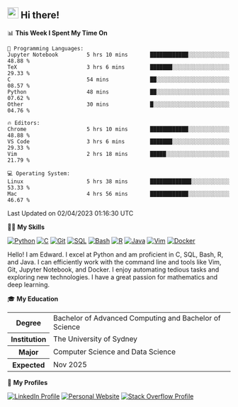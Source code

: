## <a href="#"><img src="https://media.giphy.com/media/hvRJCLFzcasrR4ia7z/giphy.gif" width="25px" height="25px"></a> Hi there!

<!--START_SECTION:waka-->
📊 **This Week I Spent My Time On** 

```text
💬 Programming Languages: 
Jupyter Notebook         5 hrs 10 mins       ████████████░░░░░░░░░░░░░   48.88 % 
TeX                      3 hrs 6 mins        ███████░░░░░░░░░░░░░░░░░░   29.33 % 
C                        54 mins             ██░░░░░░░░░░░░░░░░░░░░░░░   08.57 % 
Python                   48 mins             ██░░░░░░░░░░░░░░░░░░░░░░░   07.62 % 
Other                    30 mins             █░░░░░░░░░░░░░░░░░░░░░░░░   04.76 % 

🔥 Editors: 
Chrome                   5 hrs 10 mins       ████████████░░░░░░░░░░░░░   48.88 % 
VS Code                  3 hrs 6 mins        ███████░░░░░░░░░░░░░░░░░░   29.33 % 
Vim                      2 hrs 18 mins       █████░░░░░░░░░░░░░░░░░░░░   21.79 % 

💻 Operating System: 
Linux                    5 hrs 38 mins       █████████████░░░░░░░░░░░░   53.33 % 
Mac                      4 hrs 56 mins       ████████████░░░░░░░░░░░░░   46.67 % 
```


 Last Updated on 02/04/2023 01:16:30 UTC
<!--END_SECTION:waka-->

💪🏻 **My Skills**

[![Python](https://img.shields.io/badge/-Python-yellow?style=flat-square&logo=Python)](#)
[![C     ](https://img.shields.io/badge/-C-blue?style=flat-square&logo=C)](#)
[![Git   ](https://img.shields.io/badge/-Git-grey?style=flat-square&logo=Git)](#)
[![SQL   ](https://img.shields.io/badge/-SQL-grey?style=flat-square&logo=SQLite)](#)
[![Bash  ](https://img.shields.io/badge/-Bash-grey?style=flat-square&logo=GNU-Bash)](#)
[![R     ](https://img.shields.io/badge/-R-grey?style=flat-square&logo=R)](#)
[![Java  ](https://img.shields.io/badge/-Java-grey?style=flat-square&logo=OpenJDK)](#)
[![Vim   ](https://img.shields.io/badge/-Vim-grey?style=flat-square&logo=Vim)](#)
[![Docker](https://img.shields.io/badge/-Docker-grey?style=flat-square&logo=Docker)](#)

Hello! I am Edward. I excel at Python and am proficient in C, SQL, Bash, R, and
Java. I can efficiently work with the command line and tools like Vim, Git,
Jupyter Notebook, and Docker. I enjoy automating tedious tasks and exploring new
technologies. I have a great passion for mathematics and deep learning.

🎓 **My Education**

<table>
<tr>
    <th>Degree</th>
    <td>Bachelor of Advanced Computing and Bachelor of Science</td>
</tr>
<tr>
    <th>Institution</th>
    <td>The University of Sydney</td>
</tr>
<tr>
    <th>Major</th>
    <td>Computer Science and Data Science</td>
</tr>
<tr>
    <th>Expected</th>
    <td>Nov 2025</td>
</tr>
</table>

🔗 **My Profiles**

[![LinkedIn Profile](https://img.shields.io/badge/-LinkedIn-blue?style=social&logo=LinkedIn)](https://www.linkedin.com/in/edward-ji)
[![Personal Website](https://img.shields.io/badge/-Personal%20Website-blue?style=social&logo=Bootstrap)](https://edwardji.dev)
[![Stack Overflow Profile](https://img.shields.io/badge/-Stack%20Overflow-blue?style=social&logo=StackOverflow)](https://stackoverflow.com/users/11658924)

